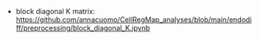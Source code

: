 * block diagonal K matrix: https://github.com/annacuomo/CellRegMap_analyses/blob/main/endodiff/preprocessing/block_diagonal_K.ipynb
